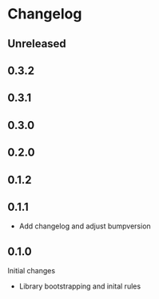 Changelog
============

Unreleased
------------


0.3.2
------------


0.3.1
------------


0.3.0
------------


0.2.0
------------


0.1.2
------------


0.1.1
------------
* Add changelog and adjust bumpversion


0.1.0
------------
Initial changes
* Library bootstrapping and inital rules
